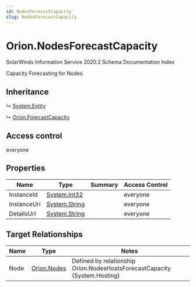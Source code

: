```yaml
---
id: NodesForecastCapacity
slug: NodesForecastCapacity
---
```


# Orion.NodesForecastCapacity

SolarWinds Information Service 2020.2 Schema Documentation Index

Capacity Forecasting for Nodes.

## Inheritance

↳ [System.Entity](./../System/Entity)

↳ [Orion.ForecastCapacity](./../Orion/ForecastCapacity)

## Access control

everyone

## Properties

| Name | Type | Summary | Access Control |
| ------ | ------ | ------ | ------ |
| InstanceId | [System.Int32](https://docs.microsoft.com/en-us/dotnet/api/system.int32) |  | everyone |
| InstanceUri | [System.String](https://docs.microsoft.com/en-us/dotnet/api/system.string) |  | everyone |
| DetailsUrl | [System.String](https://docs.microsoft.com/en-us/dotnet/api/system.string) |  | everyone |

## Target Relationships

| Name | Type | Notes |
| ------ | ------ | ------ |
| Node | [Orion.Nodes](./../Orion/Nodes) | Defined by relationship Orion.NodesHostsForecastCapacity (System.Hosting) |

